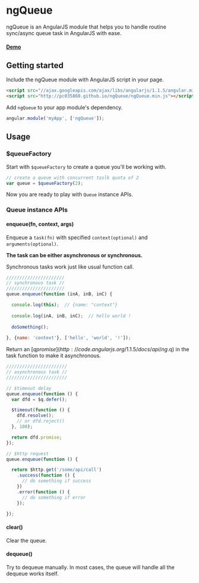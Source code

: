 # ngQueue

ngQueue is an AngularJS module that helps you to handle routine sync/async queue task in AngularJS with ease.

#### [Demo](http://plnkr.co/edit/qudYr8?p=preview)


## Getting started

Include the ngQueue module with AngularJS script in your page.

```html
<script src="//ajax.googleapis.com/ajax/libs/angularjs/1.1.5/angular.min.js"></script>
<script src="http://pc035860.github.io/ngQueue/ngQueue.min.js"></script>
```

Add `ngQueue` to your app module's dependency.

```js
angular.module('myApp', ['ngQueue']);
```

## Usage

### $queueFactory

Start with `$queueFactory` to create a queue you'll be working with.

```js
// create a queue with concurrent taslk quota of 2
var queue = $queueFactory(2);
```

Now you are ready to play with `Queue` instance APIs.

### Queue instance APIs

#### enqueue(fn, context, args)

Enqueue a `task(fn)` with specified `context(optional)` and `arguments(optional)`.

**The task can be either asynchronous or synchronous.**

Synchronous tasks work just like usual function call.

```js
//////////////////////
// synchronous task //
//////////////////////
queue.enqueue(function (inA, inB, inC) {

  console.log(this);  // {name: "context"}
  
  console.log(inA, inB, inC);  // hello world !
  
  doSomething();
  
}, {name: 'context'}, ['hello', 'world', '!']);
```

Return an [$q promise](http://code.angularjs.org/1.1.5/docs/api/ng.$q) in the task function to make it asynchronous.

```js
///////////////////////
// asynchronous task //
///////////////////////

// $timeout delay
queue.enqueue(function () {
  var dfd = $q.defer();

  $timeout(function () {
    dfd.resolve();
    // or dfd.reject()
  }, 100);

  return dfd.promise;
});

// $http request
queue.enqueue(function () {

  return $http.get('/some/api/call')
    .success(function () {
      // do something if success
    })
    .error(function () {
      // do something if error
    });

});
```

#### clear()

Clear the queue.

#### dequeue()

Try to dequeue manually. In most cases, the queue will handle all the dequeue works itself.
